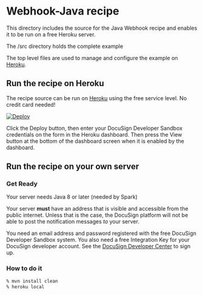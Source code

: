 # Webhook-Java recipe
This directory includes the source for the Java Webhook recipe and enables it to be run on a free Heroku server.

The /src directory holds the complete example

The top level files are used to manage and configure the example on [Heroku](https://www.heroku.com/).

## Run the recipe on Heroku
The recipe source can be run on [Heroku](https://www.heroku.com/) using the free service level. No credit card needed!

[![Deploy](https://www.herokucdn.com/deploy/button.svg)](https://heroku.com/deploy)

Click the Deploy button, then enter your DocuSign Developer Sandbox credentials on the form in the Heroku dashboard. Then press the View button at the bottom of the dashboard screen when it is enabled by the dashboard.

## Run the recipe on your own server

### Get Ready
Your server needs Java 8 or later (needed by Spark)

Your server **must** have an address that is visible and accessible from the public internet. Unless that is the case, the DocuSign platform will not be able to post the notification messages *to* your server.

You need an email address and password registered with the free DocuSign Developer Sandbox system. You also need a free Integration Key for your DocuSign developer account. See the [DocuSign Developer Center](https://www.docusign.com/developer-center) to sign up.

### How to do it
```sh
% mvn install clean
% heroku local
```
